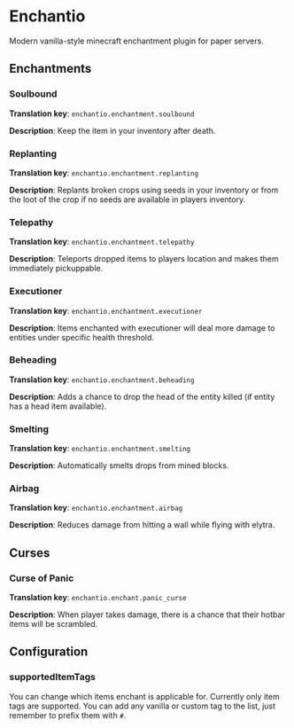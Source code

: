 # Enchantio

Modern vanilla-style minecraft enchantment plugin for paper servers.

## Enchantments

### Soulbound
**Translation key**: `enchantio.enchantment.soulbound`

**Description**:
Keep the item in your inventory after death.

### Replanting
**Translation key**: `enchantio.enchantment.replanting`

**Description**:
Replants broken crops using seeds in your inventory or from the loot of the crop if no seeds are available in players inventory.

### Telepathy
**Translation key**: `enchantio.enchantment.telepathy`

**Description**:
Teleports dropped items to players location and makes them immediately pickuppable.

### Executioner
**Translation key**: `enchantio.enchantment.executioner`

**Description**:
Items enchanted with executioner will deal more damage to entities under specific health threshold.

### Beheading
**Translation key**: `enchantio.enchantment.beheading`

**Description**:
Adds a chance to drop the head of the entity killed (if entity has a head item available).

### Smelting
**Translation key**: `enchantio.enchantment.smelting`

**Description**:
Automatically smelts drops from mined blocks.

### Airbag
**Translation key**: `enchantio.enchantment.airbag`

**Description**:
Reduces damage from hitting a wall while flying with elytra.

## Curses

### Curse of Panic
**Translation key**: `enchantio.enchant.panic_curse`

**Description**:
When player takes damage, there is a chance that their hotbar items will be scrambled.

## Configuration

### supportedItemTags
You can change which items enchant is applicable for. Currently only item tags are supported. You can add any vanilla
or custom tag to the list, just remember to prefix them with `#`.

